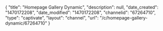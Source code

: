 {
    "title": "Homepage Gallery Dynamic",
    "description": null,
    "date_created": "1470172208",
    "date_modified": "1470172208",
    "channelid": "67264710",
    "type": "captivate",
    "layout": "channel",
    "url": "\/c\/homepage-gallery-dynamic\/67264710"
}